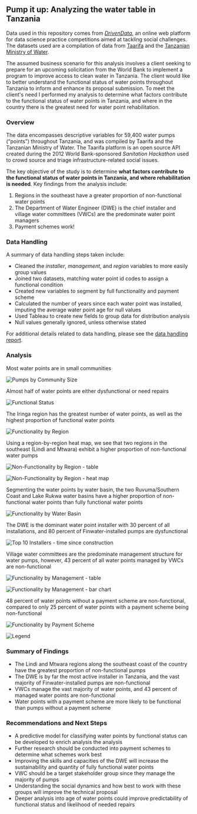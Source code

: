 ## Pump it up: Analyzing the water table in Tanzania

Data used in this repository comes from [_DrivenData_](https://www.drivendata.org/), an online web platform for data science practice competitions aimed at tackling social challenges. The datasets used are a compilation of data from [Taarifa](http://taarifa.org/) and the [Tanzanian Ministry of Water](http://maji.go.tz/).

The assumed business scenario for this analysis involves a client seeking to prepare for an upcoming solicitation from the World Bank to implement a program to improve access to clean water in Tanzania. The client would like to better understand the functional status of water points throughout Tanzania to inform and enhance its proposal submission. To meet the client's need I performed my analysis to determine what factors contribute to the functional status of water points in Tanzania, and where in the country there is the greatest need for water point rehabilitation.

### Overview
The data encompasses descriptive variables for 59,400 water pumps (“points”) throughout Tanzania, and was compiled by Taarifa and the Tanzanian Ministry of Water. The Taarifa platform is an open source API created during the 2012 World Bank-sponsored _Sanitation Hackathon_ used to crowd source and triage infrastructure-related social issues.

The key objective of the study is to determine **what factors contribute to the functional status of water points in Tanzania, and where rehabilitation is needed**. Key findings from the analysis include:
1. Regions in the southeast have a greater proportion of non-functional water points
2. The Department of Water Engineer (DWE) is the chief installer and village water committees (VWCs) are the predominate water point managers
3. Payment schemes work!

### Data Handling
A summary of data handling steps taken include:
- Cleaned the _installer_, _management_, and _region_ variables to more easily group values
- Joined two datasets, matching water point id codes to assign a functional condition
- Created new variables to segment by full functionality and payment scheme
- Calculated the number of years since each water point was installed, imputing the average water point age for null values
- Used Tableau to create new fields to group data for distribution analysis
- Null values generally ignored, unless otherwise stated

For additional details related to data handling, please see the [data handling report](data_handling_findings.pdf).

### Analysis
Most water points are in small communities

![Pumps by Community Size](img/dist_by_size.png)

Almost half of water points are either dysfunctional or need repairs

![Functional Status](img/functional_status.png)

The Iringa region has the greatest number of water points, as well as the highest proportion of functional water points

![Functionality by Region](img/functionality_by_region_bar.png)

Using a region-by-region heat map, we see that two regions in the southeast (Lindi and Mtwara) exhibit a higher proportion of non-functional water pumps

![Non-Functionality by Region - table](img/functionality_by_region_table.png)

![Non-Functionality by Region - heat map](img/region_heat_map.png)

Segmenting the water points by water basin, the two Ruvuma/Southern Coast and Lake Rukwa water basins have a higher proportion of non-functional water points than fully functional water points

![Functionality by Water Basin](img/functionality_by_basin.png)

The DWE is the dominant water point installer with 30 percent of all installations, and 80 percent of Finwater-installed pumps are dysfunctional

![Top 10 Installers - time since construction](img/time_v_installer.png)

Village water committees are the predominate management structure for water pumps, however, 43 percent of all water points managed by VWCs are non-functional

![Functionality by Management - table](img/functionality_by_mgmt_table.png)

![Functionality by Management - bar chart](img/functionality_by_mgmt_bar.png)

48 percent of water points without a payment scheme are non-functional, compared to only 25 percent of water points with a payment scheme being non-functional

![Functionality by Payment Scheme](img/functionality_by_payment.png)

![Legend](img/legend.png)

### Summary of Findings
- The Lindi and Mtwara regions along the southeast coast of the country have the greatest proportion of non-functional pumps
- The DWE is by far the most active installer in Tanzania, and the vast majority of Finwater-installed pumps are non-functional
- VWCs manage the vast majority of water points, and 43 percent of managed water points are non-functional
- Water points with a payment scheme are more likely to be functional than pumps without a payment scheme

### Recommendations and Next Steps
- A predictive model for classifying water points by functional status can be developed to enrich analysis the analysis
- Further research should be conducted into payment schemes to determine what schemes work best
- Improving the skills and capacities of the DWE will increase the sustainability and quantity of fully functional water points
- VWC should be a target stakeholder group since they manage the majority of pumps
- Understanding the social dynamics and how best to work with these groups will improve the technical proposal
- Deeper analysis into age of water points could improve predictability of functional status and likelihood of needed repairs
